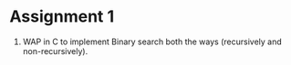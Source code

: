# Assignment 1
1. WAP in C to implement Binary search both the ways (recursively and non-recursively).
